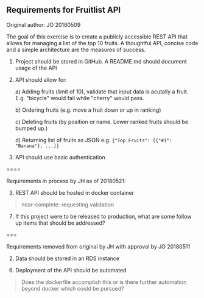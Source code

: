 ## Requirements for Fruitlist API ##

Original author: JO 20180509

The goal of this exercise is to create a publicly accessible REST API that allows for managing a list of the top 10 fruits.  A thoughtful API, concise code and a simple architecture are the measures of success.

1) Project should be stored in GitHub. A README.md should document usage of the API

4) API should allow for:

    a) Adding fruits (limit of 10), validate that input data is acutally a fruit.  E.g. "bicycle" would fail while "cherry" would pass.

    b) Ordering fruits (e.g. move a fruit down or up in ranking)

    c) Deleting fruits (by position or name.  Lower ranked fruits should be bumped up.)

    d) Returning list of fruits as JSON e.g. `{"Top Fruits": [{"#1": "Banana"}, ...]}`

5) API should use basic authentication

====

Requirements in process by JH as of 20180521:

3) REST API should be hosted in docker container
> near-complete: requesting validation

7) If this project were to be released to production, what are some follow up items that should be addressed?

===

Requirements removed from original by JH with approval by JO 20180511

2) Data should be stored in an RDS instance
>
6) Deployment of the API should be automated

> Does the dockerfile accomplish this or is there further automation beyond docker which could be pursued?